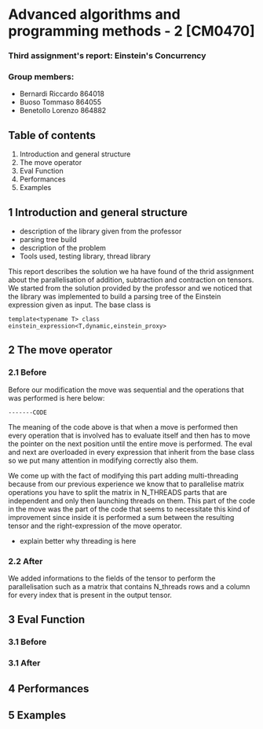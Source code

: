 

# Advanced algorithms and programming methods - 2 [CM0470]

### Third assignment's report: Einstein's Concurrency

### Group members:

- Bernardi Riccardo     864018
- Buoso Tommaso       864055
- Benetollo Lorenzo    864882

## Table of contents

1. Introduction and general structure
2. The move operator
3. Eval Function
4. Performances
5. Examples

## 1 Introduction and general structure

- description of the library given from the professor
- parsing tree build
- description of the problem
- Tools used, testing library, thread library

This report describes the solution we ha have found of the thrid assignment about the parallelisation of addition, subtraction and contraction on tensors. We started from the solution provided by the professor and we noticed that the library was implemented to build a parsing tree of the Einstein expression given as input. The base class is 

```
template<typename T> class einstein_expression<T,dynamic,einstein_proxy>
```



## 2 The move operator

### 2.1 Before

Before our modification the move was sequential and the operations that was performed is here below:

```
-------CODE
```

The meaning of the code above is that when a move is performed then every operation that is involved has to evaluate itself and then has to move the pointer on the next position until the entire move is performed. The eval and next are overloaded in every expression that inherit from the base class so we put many attention in modifying correctly also them.

We come up with the fact of modifying this part adding multi-threading because from our previous experience we know that to parallelise matrix operations you have to split the matrix in N_THREADS parts that are independent and only then launching threads on them. This part of the code in the move was the part of the code that seems to necessitate this kind of improvement since inside it is performed a sum between the resulting tensor and the right-expression of the move operator.

- explain better why threading is here 

### 2.2 After

We added informations to the fields of the tensor to perform the parallelisation such as a matrix that contains N_threads rows and a column for every index that is present in the output tensor.

## 3 Eval Function

### 3.1 Before

### 3.1 After

## 4 Performances

##  5 Examples


